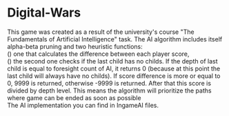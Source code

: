 # Digital-Wars
This game was created as a result of the university's course "The Fundamentals of Artificial Intelligence" task.
The AI algorithm includes itself alpha-beta pruning and two heuristic functions: <br />
() one that calculates the difference between each player score, <br />
() the second one checks if the last child has no childs. If the depth of last child is equal to foresight count of AI, it returns 0 (because at this point the last child will always have no childs). If score difference is more or equal to 0, 9999 is returned, otherwise -9999 is returned. After that this score is divided by depth level. This means the algorithm will prioritize the paths where game can be ended as soon as possible <br />
The AI implementation you can find in IngameAI files.
